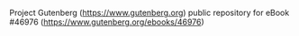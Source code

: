 Project Gutenberg (https://www.gutenberg.org) public repository for eBook #46976 (https://www.gutenberg.org/ebooks/46976)
